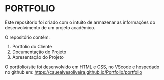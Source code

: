 # PORTFOLIO

Este repositório foi criado com o intuito de armazenar as informações do desenvolvimento de um projeto acadêmico.

O repositório contém:

1. Portfolio do Cliente
2. Documentação do Projeto
3. Apresentação do Projeto

O portfolio/site foi desenvolvido em HTML e CSS, no VScode e hospedado no github em:
https://cauealvesoliveira.github.io/Portfolio/portfolio
